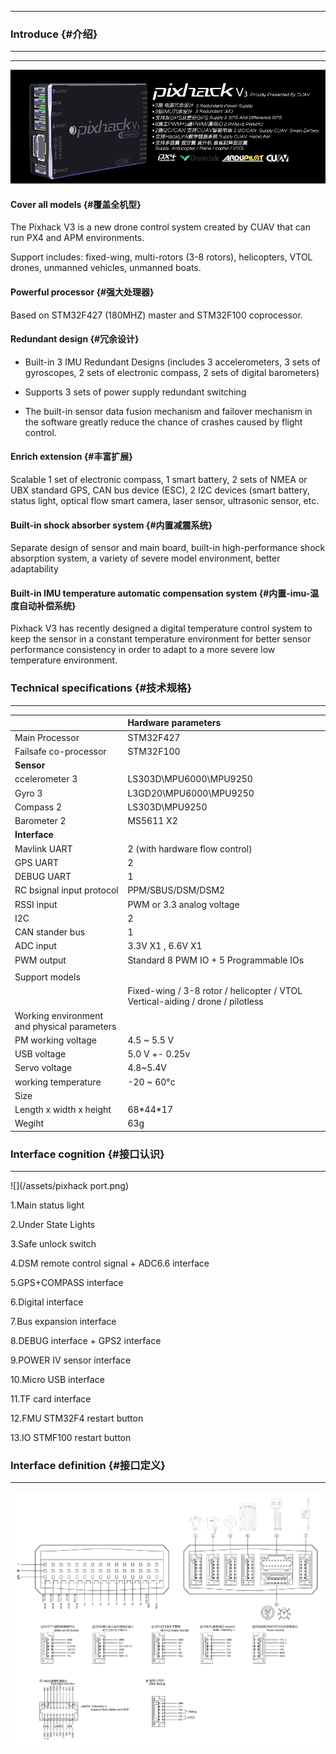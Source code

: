 
---

### Introduce {#介绍}

---

---

![](/assets/pixhackv31.png)

#### Cover all models {#覆盖全机型}

The Pixhack V3 is a new drone control system created by CUAV that can run PX4 and APM environments.

Support includes: fixed-wing, multi-rotors \(3-8 rotors\), helicopters, VTOL drones, unmanned vehicles, unmanned boats.

#### Powerful processor {#强大处理器}

Based on STM32F427 \(180MHZ\) master and STM32F100 coprocessor.

#### Redundant design {#冗余设计}

* Built-in 3 IMU Redundant Designs \(includes 3 accelerometers, 3 sets of gyroscopes, 2 sets of electronic compass, 2 sets of digital barometers\)

* Supports 3 sets of power supply redundant switching

* The built-in sensor data fusion mechanism and failover mechanism in the software greatly reduce the chance of crashes caused by flight control.

#### Enrich extension {#丰富扩展}

Scalable 1 set of electronic compass, 1 smart battery, 2 sets of NMEA or UBX standard GPS, CAN bus device \(ESC\), 2 I2C devices \(smart battery, status light, optical flow smart camera, laser sensor, ultrasonic sensor, etc.

#### Built-in shock absorber system {#内置减震系统}

Separate design of sensor and main board, built-in high-performance shock absorption system, a variety of severe model environment, better adaptability

#### Built-in IMU temperature automatic compensation system {#内置-imu-温度自动补偿系统}

Pixhack V3 has recently designed a digital temperature control system to keep the sensor in a constant temperature environment for better sensor performance consistency in order to adapt to a more severe low temperature environment.

### Technical specifications {#技术规格}

---

|  | Hardware parameters |
| :--- | :--- |
| Main Processor | STM32F427 |
| Failsafe co-processor | STM32F100 |
| **Sensor** |  |
| ccelerometer 3 | LS303D\MPU6000\MPU9250 |
| Gyro 3 | L3GD20\MPU6000\MPU9250 |
| Compass 2 | LS303D\MPU9250 |
| Barometer 2 | MS5611 X2 |
| **Interface** |  |
| Mavlink UART | 2 \(with hardware flow control\) |
| GPS UART | 2 |
| DEBUG UART | 1 |
| RC bsignal input protocol | PPM/SBUS/DSM/DSM2 |
| RSSI input | PWM or 3.3 analog voltage |
| I2C | 2 |
| CAN stander bus  | 1 |
| ADC input | 3.3V X1 , 6.6V X1 |
| PWM output | Standard 8 PWM IO + 5 Programmable IOs |
|  |  |
| Support models |  |
|  | Fixed-wing / 3-8 rotor / helicopter / VTOL Vertical-aiding / drone / pilotless |
| Working environment and physical parameters |  |
| PM working voltage | 4.5 ~ 5.5 V |
| USB voltage | 5.0 V +- 0.25v |
| Servo voltage | 4.8~5.4V |
| working temperature | -20 ~ 60°c |
| Size  |  |
| Length x width x height | 68\*44\*17 |
| Wegiht | 63g |

### Interface cognition {#接口认识}

---

![](/assets/pixhack port.png)

1.Main status light

2.Under State Lights

3.Safe unlock switch

4.DSM remote control signal + ADC6.6 interface

5.GPS+COMPASS interface

6.Digital interface

7.Bus expansion interface

8.DEBUG interface + GPS2 interface

9.POWER IV sensor interface

10.Micro USB interface

11.TF card interface

12.FMU STM32F4 restart button

13.IO STMF100 restart button



### Interface definition {#接口定义}

---

![](/assets/V33_legend.png)



